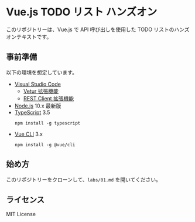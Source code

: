 # Vue.js TODO リスト ハンズオン

このリポジトリーは、Vue.js で API 呼び出しを使用した TODO リストのハンズオンテキストです。

## 事前準備

以下の環境を想定しています。

- [Visual Studio Code](https://azure.microsoft.com/ja-jp/products/visual-studio-code/)
  - [Vetur 拡張機能](https://marketplace.visualstudio.com/items?itemName=octref.vetur)
  - [REST Client 拡張機能](https://marketplace.visualstudio.com/items?itemName=humao.rest-client)
- [Node.js](https://nodejs.org/ja/) 10.x 最新版
- [TypeScript](https://www.typescriptlang.org/) 3.5
  ```
  npm install -g typescript
  ```
- [Vue CLI](https://cli.vuejs.org/) 3.x
  ```
  npm install -g @vue/cli
  ```

## 始め方

このリポジトリーをクローンして、`labs/01.md` を開いてください。

## ライセンス

MIT License
